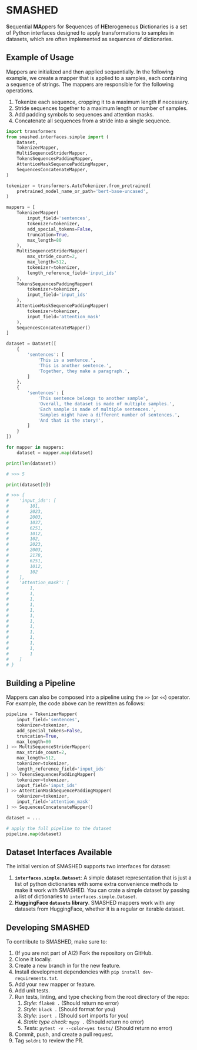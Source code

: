 # SMASHED

**S**equential **MA**ppers for **S**equences of **HE**terogeneous **D**ictionaries is a set of Python interfaces designed to apply transformations to samples in datasets, which are often implemented as sequences of dictionaries.

## Example of Usage

Mappers are initialized and then applied sequentially. In the following example, we create a mapper that is applied to a samples, each containing a sequence of strings.
The mappers are responsible for the following operations.

1. Tokenize each sequence, cropping it to a maximum length if necessary.
2. Stride sequences together to a maximum length or number of samples.
3. Add padding symbols to sequences and attention masks.
4. Concatenate all sequences from a stride into a single sequence.



```python
import transformers
from smashed.interfaces.simple import (
    Dataset,
    TokenizerMapper,
    MultiSequenceStriderMapper,
    TokensSequencesPaddingMapper,
    AttentionMaskSequencePaddingMapper,
    SequencesConcatenateMapper,
)

tokenizer = transformers.AutoTokenizer.from_pretrained(
    pretrained_model_name_or_path='bert-base-uncased',
)

mappers = [
    TokenizerMapper(
        input_field='sentences',
        tokenizer=tokenizer,
        add_special_tokens=False,
        truncation=True,
        max_length=80
    ),
    MultiSequenceStriderMapper(
        max_stride_count=2,
        max_length=512,
        tokenizer=tokenizer,
        length_reference_field='input_ids'
    ),
    TokensSequencesPaddingMapper(
        tokenizer=tokenizer,
        input_field='input_ids'
    ),
    AttentionMaskSequencePaddingMapper(
        tokenizer=tokenizer,
        input_field='attention_mask'
    ),
    SequencesConcatenateMapper()
]

dataset = Dataset([
    {
        'sentences': [
            'This is a sentence.',
            'This is another sentence.',
            'Together, they make a paragraph.',
        ]
    },
    {
        'sentences': [
            'This sentence belongs to another sample',
            'Overall, the dataset is made of multiple samples.',
            'Each sample is made of multiple sentences.',
            'Samples might have a different number of sentences.',
            'And that is the story!',
        ]
    }
])

for mapper in mappers:
    dataset = mapper.map(dataset)

print(len(dataset))

# >>> 5

print(dataset[0])

# >>> {
#    'input_ids': [
#        101,
#        2023,
#        2003,
#        1037,
#        6251,
#        1012,
#        102,
#        2023,
#        2003,
#        2178,
#        6251,
#        1012,
#        102
#    ],
#    'attention_mask': [
#        1,
#        1,
#        1,
#        1,
#        1,
#        1,
#        1,
#        1,
#        1,
#        1,
#        1,
#        1,
#        1
#    ]
# }
```

## Building a Pipeline

Mappers can also be composed into a pipeline using the `>>` (or `<<`) operator. For example, the code above can be rewritten as follows:

```python
pipeline = TokenizerMapper(
    input_field='sentences',
    tokenizer=tokenizer,
    add_special_tokens=False,
    truncation=True,
    max_length=80
) >> MultiSequenceStriderMapper(
    max_stride_count=2,
    max_length=512,
    tokenizer=tokenizer,
    length_reference_field='input_ids'
) >> TokensSequencesPaddingMapper(
    tokenizer=tokenizer,
    input_field='input_ids'
) >> AttentionMaskSequencePaddingMapper(
    tokenizer=tokenizer,
    input_field='attention_mask'
) >> SequencesConcatenateMapper()

dataset = ...

# apply the full pipeline to the dataset
pipeline.map(dataset)
```

## Dataset Interfaces Available

The initial version of SMASHED supports two interfaces for dataset:

1. **`interfaces.simple.Dataset`**: A simple dataset representation that is just a list of python dictionaries with some extra convenience methods to make it work with SMASHED. You can crate a simple dataset by passing a list of dictionaries to `interfaces.simple.Dataset`.
2. **HuggingFace `datasets` library**. SMASHED mappers work with any datasets from HuggingFace, whether it is a regular or iterable dataset.

## Developing SMASHED

To contribute to SMASHED, make sure to:

1. (If you are not part of AI2) Fork the repository on GitHub.
2. Clone it locally.
3. Create a new branch in for the new feature.
4. Install development dependencies with `pip install dev-requirements.txt`.
5. Add your new mapper or feature.
6. Add unit tests.
7. Run tests, linting, and type checking from the root directory of the repo:
    1. *Style:* `flake8 .`  (Should return no error)
    2. *Style:* `black .` (Should format for you)
    3. *Style:* `isort .` (Should sort imports for you)
    4. *Static type check:* `mypy .` (Should return no error)
    5. *Tests:* `pytest -v --color=yes tests/` (Should return no error)
8. Commit, push, and create a pull request.
9. Tag `soldni` to review the PR.
